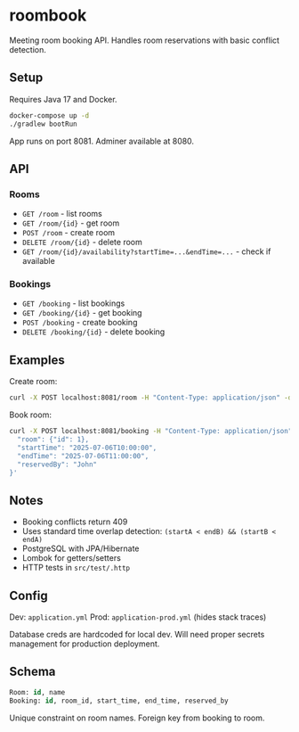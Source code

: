 # roombook

Meeting room booking API. Handles room reservations with basic conflict detection.

## Setup

Requires Java 17 and Docker.

```bash
docker-compose up -d
./gradlew bootRun
```

App runs on port 8081. Adminer available at 8080.

## API

### Rooms
- `GET /room` - list rooms
- `GET /room/{id}` - get room
- `POST /room` - create room
- `DELETE /room/{id}` - delete room
- `GET /room/{id}/availability?startTime=...&endTime=...` - check if available

### Bookings
- `GET /booking` - list bookings
- `GET /booking/{id}` - get booking  
- `POST /booking` - create booking
- `DELETE /booking/{id}` - delete booking

## Examples

Create room:
```bash
curl -X POST localhost:8081/room -H "Content-Type: application/json" -d '{"name": "Room 101"}'
```

Book room:
```bash
curl -X POST localhost:8081/booking -H "Content-Type: application/json" -d '{
  "room": {"id": 1},
  "startTime": "2025-07-06T10:00:00", 
  "endTime": "2025-07-06T11:00:00",
  "reservedBy": "John"
}'
```

## Notes

- Booking conflicts return 409
- Uses standard time overlap detection: `(startA < endB) && (startB < endA)`
- PostgreSQL with JPA/Hibernate
- Lombok for getters/setters
- HTTP tests in `src/test/.http`

## Config

Dev: `application.yml`
Prod: `application-prod.yml` (hides stack traces)

Database creds are hardcoded for local dev. Will need proper secrets management for production deployment.

## Schema

```sql
Room: id, name
Booking: id, room_id, start_time, end_time, reserved_by
```

Unique constraint on room names. Foreign key from booking to room.
